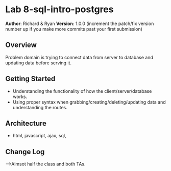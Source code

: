 # Lab 8-sql-intro-postgres

**Author**:  Richard & Ryan
**Version**: 1.0.0 (increment the patch/fix version number up if you make more commits past your first submission)

## Overview
<!-- Provide a high level overview of what this application is and why you are building it, beyond the fact that it's an assignment for a Code Fellows 301 class. (i.e. What's your problem domain?) -->
Problem domain is trying to connect data from server to database and updating data before serving it.  

## Getting Started
<!-- What are the steps that a user must take in order to build this app on their own machine and get it running? -->
- Understanding the functionality of how the client/server/database works.
- Using proper syntax when grabbing/creating/deleting/updating data and understanding the routes. 
## Architecture
<!-- Provide a detailed description of the application design. What technologies (languages, libraries, etc) you're using, and any other relevant design information. -->
- html, javascript, ajax, sql, 
## Change Log
<!-- Use this are to document the iterative changes made to your application as each feature is successfully implemented. Use time stamps. Here's an examples:

03-22-2018 9:00am - server up and running.
03-22-2018 9:30am - review of each scripts complete, getting into questions. 
03-22-2018 11:15am - finished questions. 
03-22-2018 12:55pm - Finished lab.
## Credits and Collaborations
<!-- Give credit (and a link) to other people or resources that helped you build this application. -->
-->Almsot half the class and both TAs. 